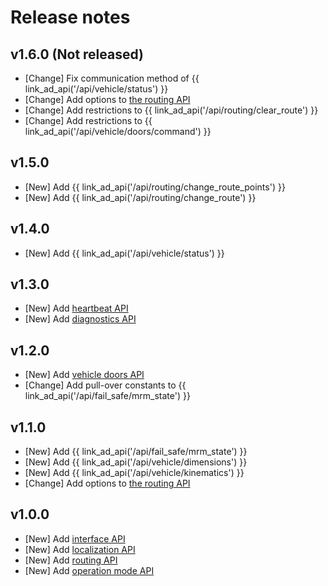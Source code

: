 # Release notes

## v1.6.0 (Not released)

- [Change] Fix communication method of {{ link_ad_api('/api/vehicle/status') }}
- [Change] Add options to [the routing API](./features/routing.md)
- [Change] Add restrictions to {{ link_ad_api('/api/routing/clear_route') }}
- [Change] Add restrictions to {{ link_ad_api('/api/vehicle/doors/command') }}

## v1.5.0

- [New] Add {{ link_ad_api('/api/routing/change_route_points') }}
- [New] Add {{ link_ad_api('/api/routing/change_route') }}

## v1.4.0

- [New] Add {{ link_ad_api('/api/vehicle/status') }}

## v1.3.0

- [New] Add [heartbeat API](./features/heartbeat.md)
- [New] Add [diagnostics API](./features/diagnostics.md)

## v1.2.0

- [New] Add [vehicle doors API](./features/vehicle-doors.md)
- [Change] Add pull-over constants to {{ link_ad_api('/api/fail_safe/mrm_state') }}

## v1.1.0

- [New] Add {{ link_ad_api('/api/fail_safe/mrm_state') }}
- [New] Add {{ link_ad_api('/api/vehicle/dimensions') }}
- [New] Add {{ link_ad_api('/api/vehicle/kinematics') }}
- [Change] Add options to [the routing API](./features/routing.md)

## v1.0.0

- [New] Add [interface API](./features/interface.md)
- [New] Add [localization API](./features/localization.md)
- [New] Add [routing API](./features/routing.md)
- [New] Add [operation mode API](./features/operation_mode.md)
